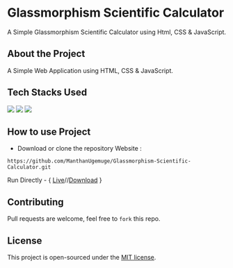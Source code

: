 # Glassmorphism Scientific Calculator 
A Simple Glassmorphism Scientific Calculator using Html, CSS & JavaScript.

## About the Project
A Simple Web Application using HTML, CSS & JavaScript.

## Tech Stacks Used

<a target="_blank" href="https://www.w3schools.com/html/default.asp"><img src="https://img.shields.io/badge/html5%20-%23E34F26.svg?&style=for-the-badge&logo=html5&logoColor=white"></img></a>
<a target="_blank" href="https://www.w3schools.com/css/default.asp"><img src="https://img.shields.io/badge/css3%20-%231572B6.svg?&style=for-the-badge&logo=css3&logoColor=white"></img></a>
<a target="_blank" href="https://www.w3schools.com/js/default.asp"><img src="https://img.shields.io/badge/javascript%20-%23323330.svg?&style=for-the-badge&logo=javascript&logoColor=%23F7DF1E"></img></a>

## How to use Project
- Download or clone the repository Website : 
```
https://github.com/ManthanUgemuge/Glassmorphism-Scientific-Calculator.git
```
Run Directly - { [Live](https://manthanugemuge.github.io/Glassmorphism-Scientific-Calculator/)//[Download](https://github.com/ManthanUgemuge/Glassmorphism-Scientific-Calculator/archive/refs/heads/main.zip) }

## Contributing
Pull requests are welcome, feel free to ```fork``` this repo.

## License
This project is open-sourced under the [MIT license]().
